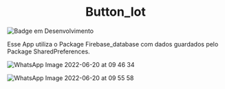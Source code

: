 

<h1 align="center">Button_Iot </h1>

![Badge em Desenvolvimento](http://img.shields.io/static/v1?label=STATUS&message=EM%20DESENVOLVIMENTO&color=GREEN&style=for-the-badge)

Esse App utiliza o Package Firebase_database com dados guardados pelo Package SharedPreferences.

![WhatsApp Image 2022-06-20 at 09 46 34](https://user-images.githubusercontent.com/8737264/174606639-6dcae984-f90b-4666-9c24-c44b6a500bab.jpeg)


![WhatsApp Image 2022-06-20 at 09 55 58](https://user-images.githubusercontent.com/8737264/174606694-f5f43902-fd33-4c40-b4d7-9f933de43b08.jpeg)

